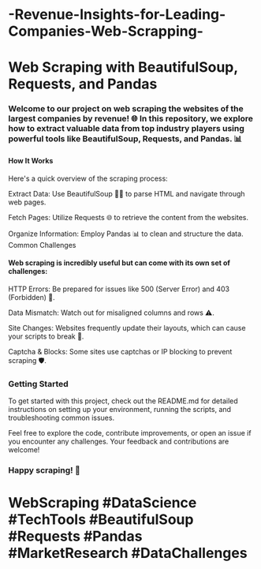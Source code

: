 # -Revenue-Insights-for-Leading-Companies-Web-Scrapping-

# Web Scraping with BeautifulSoup, Requests, and Pandas

### Welcome to our project on web scraping the websites of the largest companies by revenue! 🌐 In this repository, we explore how to extract valuable data from top industry players using powerful tools like BeautifulSoup, Requests, and Pandas. 📊

#### How It Works

Here's a quick overview of the scraping process:

Extract Data: Use BeautifulSoup 🕵️‍♂️ to parse HTML and navigate through web pages.

Fetch Pages: Utilize Requests 🌐 to retrieve the content from the websites.

Organize Information: Employ Pandas 📊 to clean and structure the data.
Common Challenges

#### Web scraping is incredibly useful but can come with its own set of challenges:

HTTP Errors: Be prepared for issues like 500 (Server Error) and 403 (Forbidden) 🚫.

Data Mismatch: Watch out for misaligned columns and rows ⚠️.

Site Changes: Websites frequently update their layouts, which can cause your scripts to break 🔄.

Captcha & Blocks: Some sites use captchas or IP blocking to prevent scraping 🛡️.

### Getting Started

To get started with this project, check out the README.md for detailed instructions on setting up your environment, running the scripts, and troubleshooting common issues.

Feel free to explore the code, contribute improvements, or open an issue if you encounter any challenges. Your feedback and contributions are welcome!

### Happy scraping! 🚀

# WebScraping #DataScience #TechTools #BeautifulSoup #Requests #Pandas #MarketResearch #DataChallenges
